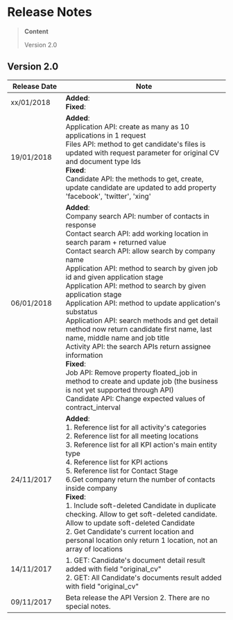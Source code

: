 # Release Notes
>**Content**
>
>Version 2.0
>

## Version 2.0
|**Release Date**|**Note**|
| -------------------------| -----------------|
| xx/01/2018               | **Added**: <BR/> **Fixed**: <BR/>    |
| 19/01/2018| **Added**: <BR/> Application API: create as many as 10 applications in 1 request <BR/> Files API: method to get candidate's files is updated with request parameter for original CV and document type Ids <BR/> **Fixed**: <BR/> Candidate API: the methods to get, create, update candidate are updated to add property 'facebook', 'twitter', 'xing' <BR/>|
| 06/01/2018                |**Added**: <BR/>Company search API: number of contacts in response<BR/>Contact search API: add working location in search param + returned value <BR/> Contact search API: allow search by company name <BR/> Application API: method to search by given job id and given application stage <BR/> Application API: method to search by given application stage <BR/> Application API: method to update application's substatus <BR/> Application API: search methods and get detail method now return candidate first name, last name, middle name and job title <BR/>Activity API: the search APIs return assignee information <BR/> **Fixed**: <BR/> Job API: Remove property floated_job in method to create and update job (the business is not yet supported through API) <BR/> Candidate API: Change expected values of contract_interval                           |
| 24/11/2017      | **Added**: <BR/> 1. Reference list for all activity's categories <BR/> 2. Reference list for all meeting locations <BR/> 3. Reference list for all KPI action's main entity type <BR/> 4. Reference list for KPI actions <BR/> 5. Reference list for Contact Stage <BR/> 6.Get company return the number of contacts inside company <BR/> **Fixed**: <BR/> 1. Include soft-deleted Candidate in duplicate checking. Allow to get soft-deleted candidate. Allow to update soft-deleted Candidate <BR/> 2. Get Candidate's current location and personal location only return 1 location, not an array of locations| 
| 14/11/2017     | 1. GET: Candidate's document detail result added with field "original_cv"<BR/> 2. GET: All Candidate's documents result added with field "original_cv"|
| 09/11/2017     | Beta release the API Version 2. There are no special notes.       |
